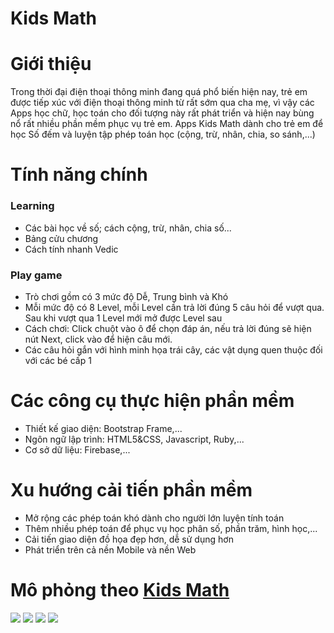 ﻿# Kids Math

# Giới thiệu
  Trong thời đại điện thoại thông minh đang quá phổ biến hiện nay, trẻ em được tiếp xúc với điện thoại thông minh từ rất sớm qua cha mẹ,
  vì vậy các Apps học chữ, học toán cho đối tượng này rất phát triển và hiện nay bùng nổ rất nhiều phần mềm phục vụ trẻ em.
  Apps Kids Math dành cho trẻ em để học Số đếm và luyện tập phép toán học (cộng, trừ, nhân, chia, so sánh,...)

# Tính năng chính 
### Learning
  - Các bài học về số; cách cộng, trừ, nhân, chia số...
  - Bảng cửu chương
  - Cách tính nhanh Vedic

### Play game
  - Trò chơi gồm có 3 mức độ Dễ, Trung bình và Khó
  - Mỗi mức độ có 8 Level, mỗi Level cần trả lời đúng 5 câu hỏi để vượt qua. Sau khi vượt qua 1 Level mới mở được Level sau
  - Cách chơi: Click chuột vào ô để chọn đáp án, nếu trả lời đúng sẽ hiện nút Next, click vào để hiện câu mới.
  - Các câu hỏi gắn với hình minh họa trái cây, các vật dụng quen thuộc đối với các bé cấp 1

# Các công cụ thực hiện phần mềm 
   - Thiết kế giao diện: Bootstrap Frame,...
   - Ngôn ngữ lập trình: HTML5&CSS, Javascript, Ruby,...
   - Cơ sở dữ liệu: Firebase,...


# Xu hướng cải tiến phần mềm
   - Mở rộng các phép toán khó dành cho người lớn luyện tính toán
   - Thêm nhiều phép toán để phục vụ học phân số, phần trăm, hình học,...
   - Cải tiến giao diện đồ họa đẹp hơn, dễ sử dụng hơn
   - Phát triển trên cả nền Mobile và nền Web

# Mô phỏng theo [Kids Math](https://play.google.com/store/apps/details?id=kids.math.mathforkids&hl=vi)

<img src="http://i.imgur.com/3NgQXMi.jpg">
<img src="http://i.imgur.com/PDLpQDT.jpg">
<img src="http://i.imgur.com/UibyS9v.jpg">
<img src="http://i.imgur.com/b55yX9F.jpg">
